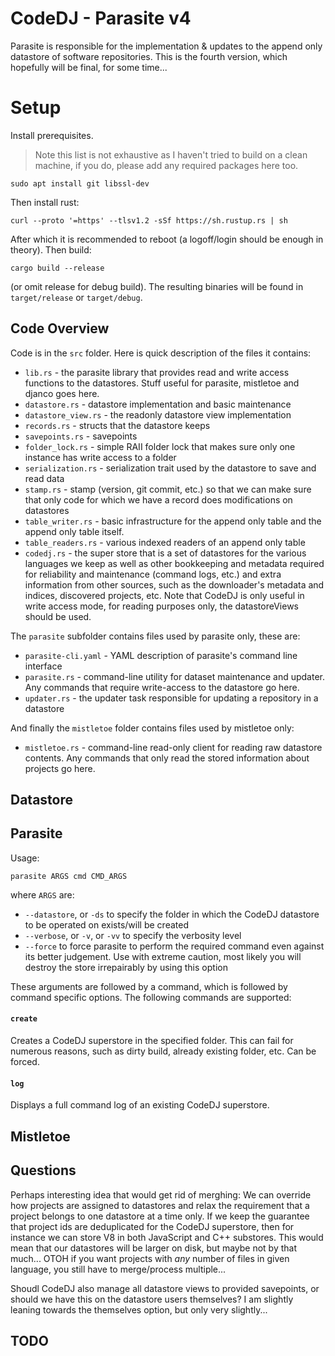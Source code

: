 # CodeDJ - Parasite v4

Parasite is responsible for the implementation & updates to the append only datastore of software repositories. This is the fourth version, which hopefully will be final, for some time...

# Setup 

Install prerequisites.

> Note this list is not exhaustive as I haven't tried to build on a clean machine, if you do, please add any required packages here too. 

    sudo apt install git libssl-dev
    
Then install rust:

    curl --proto '=https' --tlsv1.2 -sSf https://sh.rustup.rs | sh

After which it is recommended to reboot (a logoff/login should be enough in theory). Then build:

    cargo build --release

(or omit release for debug build). The resulting binaries will be found in `target/release` or `target/debug`. 


## Code Overview

Code is in the `src` folder. Here is quick description of the files it contains:

- `lib.rs` - the parasite library that provides read and write access functions to the datastores. Stuff useful for parasite, mistletoe and djanco goes here. 
- `datastore.rs` - datastore implementation and basic maintenance
- `datastore_view.rs` - the readonly datastore view implementation
- `records.rs` - structs that the datastore keeps
- `savepoints.rs` - savepoints
- `folder_lock.rs` - simple RAII folder lock that makes sure only one instance has write access to a folder
- `serialization.rs` - serialization trait used by the datastore to save and read data
- `stamp.rs` - stamp (version, git commit, etc.) so that we can make sure that only code for which we have a record does modifications on datastores
- `table_writer.rs` - basic infrastructure for the append only table and the append only table itself. 
- `table_readers.rs` - various indexed readers of an append only table
- `codedj.rs` - the super store that is a set of datastores for the various languages we keep as well as other bookkeeping and metadata required for reliability and maintenance (command logs, etc.) and extra information from other sources, such as the downloader's metadata and indices, discovered projects, etc. Note that CodeDJ is only useful in write access mode, for reading purposes only, the datastoreViews should be used. 

The `parasite` subfolder contains files used by parasite only, these are:

- `parasite-cli.yaml` - YAML description of parasite's command line interface
- `parasite.rs` - command-line utility for dataset maintenance and updater. Any commands that require write-access to the datastore go here. 
- `updater.rs` - the updater task responsible for updating a repository in a datastore

And finally the `mistletoe` folder contains files used by mistletoe only:

- `mistletoe.rs` - command-line read-only client for reading raw datastore contents. Any commands that only read the stored information about projects go here. 


## Datastore

## Parasite

Usage:

    parasite ARGS cmd CMD_ARGS

where `ARGS` are:

- `--datastore`, or `-ds` to specify the folder in which the CodeDJ datastore to be operated on exists/will be created
- `--verbose`, or `-v`, or `-vv` to specify the verbosity level
- `--force` to force parasite to perform the required command even against its better judgement. Use with extreme caution, most likely you will destroy the store irrepairably by using this option

These arguments are followed by a command, which is followed by command specific options. The following commands are supported:

#### `create`

Creates a CodeDJ superstore in the specified folder. This can fail for numerous reasons, such as dirty build, already existing folder, etc. Can be forced.

#### `log`

Displays a full command log of an existing CodeDJ superstore.

## Mistletoe


## Questions

Perhaps interesting idea that would get rid of merghing: We can override how projects are assigned to datastores and relax the requirement that a project belongs to one datastore at a time only. If we keep the guarantee that project ids are deduplicated for the CodeDJ superstore, then for instance we can store V8 in both JavaScript and C++ substores. This would mean that our datastores will be larger on disk, but maybe not by that much... OTOH if you want projects with *any* number of files in given language, you still have to merge/process multiple... 

Shoudl CodeDJ also manage all datastore views to provided savepoints, or should we have this on the datastore users themselves? I am slightly leaning towards the themselves option, but only very slightly...

## TODO

